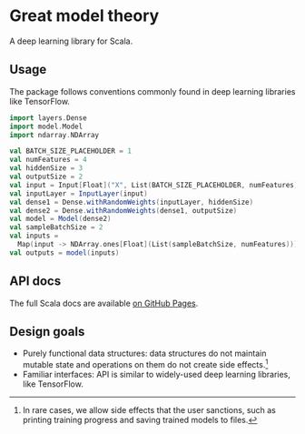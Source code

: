 # Great model theory

A deep learning library for Scala.

## Usage

The package follows conventions commonly found in deep learning libraries like
TensorFlow.

```scala
import layers.Dense
import model.Model
import ndarray.NDArray

val BATCH_SIZE_PLACEHOLDER = 1
val numFeatures = 4
val hiddenSize = 3
val outputSize = 2
val input = Input[Float]("X", List(BATCH_SIZE_PLACEHOLDER, numFeatures))
val inputLayer = InputLayer(input)
val dense1 = Dense.withRandomWeights(inputLayer, hiddenSize)
val dense2 = Dense.withRandomWeights(dense1, outputSize)
val model = Model(dense2)
val sampleBatchSize = 2
val inputs =
  Map(input -> NDArray.ones[Float](List(sampleBatchSize, numFeatures)))
val outputs = model(inputs)
```

## API docs

The full Scala docs are available
[on GitHub Pages](https://kostaleonard.github.io/great-model-theory/).

## Design goals

* Purely functional data structures: data structures do not maintain mutable
state and operations on them do not create side effects.[^1]
* Familiar interfaces: API is similar to widely-used deep learning libraries,
like TensorFlow.

[^1]: In rare cases, we allow side effects that the user sanctions, such as
printing training progress and saving trained models to files.
